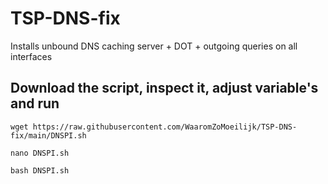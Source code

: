 # TSP-DNS-fix
Installs unbound DNS caching server + DOT + outgoing queries on all interfaces

## Download the script, inspect it, adjust variable's and run
`wget https://raw.githubusercontent.com/WaaromZoMoeilijk/TSP-DNS-fix/main/DNSPI.sh`

`nano DNSPI.sh`

`bash DNSPI.sh`
